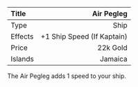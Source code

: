 |Title        | Air Pegleg             
|:-|-:
|Type         | Ship                    
|Effects      | +1 Ship Speed (If Kaptain)
|Price        | 22k Gold    
|Islands      | Jamaica                     

The Air Pegleg adds 1 speed to your ship. 

